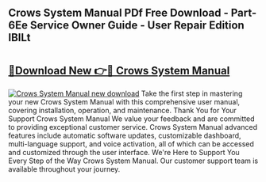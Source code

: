 ## Crows System Manual PDf Free Download - Part-6Ee Service Owner Guide - User Repair Edition lBILt

# <h2><a href="http://bc34725.oget.top/?id=Crows+System+Manual">🔗Download New 👉🔴 Crows System Manual</a></h2>

[![Crows System Manual new download](https://i.imgur.com/5g1atiW.png)](http://bc34725.oget.top/?id=Crows+System+Manual)
Take the first step in mastering your new Crows System Manual with this comprehensive user manual, covering installation, operation, and maintenance. Thank You for Your Support Crows System Manual We value your feedback and are committed to providing exceptional customer service. Crows System Manual advanced features include automatic software updates, customizable dashboard, multi-language support, and voice activation, all of which can be accessed and customized through the user interface. We're Here to Support You Every Step of the Way Crows System Manual. Our customer support team is available throughout your journey.
